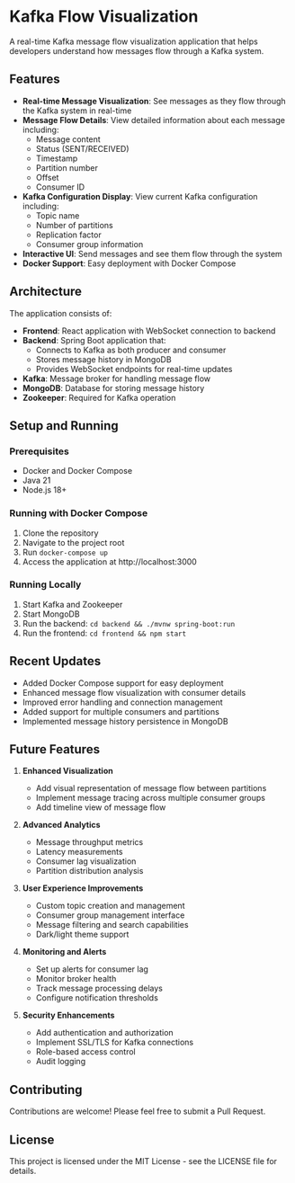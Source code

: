 # Kafka Flow Visualization

A real-time Kafka message flow visualization application that helps developers understand how messages flow through a Kafka system.

## Features

- **Real-time Message Visualization**: See messages as they flow through the Kafka system in real-time
- **Message Flow Details**: View detailed information about each message including:
  - Message content
  - Status (SENT/RECEIVED)
  - Timestamp
  - Partition number
  - Offset
  - Consumer ID
- **Kafka Configuration Display**: View current Kafka configuration including:
  - Topic name
  - Number of partitions
  - Replication factor
  - Consumer group information
- **Interactive UI**: Send messages and see them flow through the system
- **Docker Support**: Easy deployment with Docker Compose

## Architecture

The application consists of:
- **Frontend**: React application with WebSocket connection to backend
- **Backend**: Spring Boot application that:
  - Connects to Kafka as both producer and consumer
  - Stores message history in MongoDB
  - Provides WebSocket endpoints for real-time updates
- **Kafka**: Message broker for handling message flow
- **MongoDB**: Database for storing message history
- **Zookeeper**: Required for Kafka operation

## Setup and Running

### Prerequisites
- Docker and Docker Compose
- Java 21
- Node.js 18+

### Running with Docker Compose
1. Clone the repository
2. Navigate to the project root
3. Run `docker-compose up`
4. Access the application at http://localhost:3000

### Running Locally
1. Start Kafka and Zookeeper
2. Start MongoDB
3. Run the backend: `cd backend && ./mvnw spring-boot:run`
4. Run the frontend: `cd frontend && npm start`

## Recent Updates

- Added Docker Compose support for easy deployment
- Enhanced message flow visualization with consumer details
- Improved error handling and connection management
- Added support for multiple consumers and partitions
- Implemented message history persistence in MongoDB

## Future Features

1. **Enhanced Visualization**
   - Add visual representation of message flow between partitions
   - Implement message tracing across multiple consumer groups
   - Add timeline view of message flow

2. **Advanced Analytics**
   - Message throughput metrics
   - Latency measurements
   - Consumer lag visualization
   - Partition distribution analysis

3. **User Experience Improvements**
   - Custom topic creation and management
   - Consumer group management interface
   - Message filtering and search capabilities
   - Dark/light theme support

4. **Monitoring and Alerts**
   - Set up alerts for consumer lag
   - Monitor broker health
   - Track message processing delays
   - Configure notification thresholds

5. **Security Enhancements**
   - Add authentication and authorization
   - Implement SSL/TLS for Kafka connections
   - Role-based access control
   - Audit logging

## Contributing

Contributions are welcome! Please feel free to submit a Pull Request.

## License

This project is licensed under the MIT License - see the LICENSE file for details. 